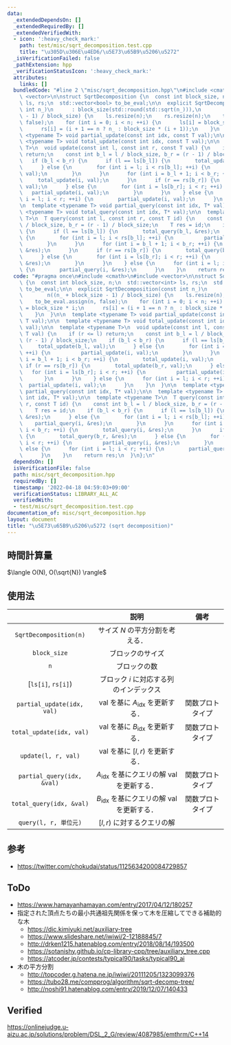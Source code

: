 ```yaml
---
data:
  _extendedDependsOn: []
  _extendedRequiredBy: []
  _extendedVerifiedWith:
  - icon: ':heavy_check_mark:'
    path: test/misc/sqrt_decomposition.test.cpp
    title: "\u305D\u306E\u4ED6/\u5E73\u65B9\u5206\u5272"
  _isVerificationFailed: false
  _pathExtension: hpp
  _verificationStatusIcon: ':heavy_check_mark:'
  attributes:
    links: []
  bundledCode: "#line 2 \"misc/sqrt_decomposition.hpp\"\n#include <cmath>\n#include\
    \ <vector>\n\nstruct SqrtDecomposition {\n  const int block_size, n;\n  std::vector<int>\
    \ ls, rs;\n  std::vector<bool> to_be_eval;\n\n  explicit SqrtDecomposition(const\
    \ int n_)\n      : block_size(std::round(std::sqrt(n_))),\n        n((n_ + block_size\
    \ - 1) / block_size) {\n    ls.resize(n);\n    rs.resize(n);\n    to_be_eval.assign(n,\
    \ false);\n    for (int i = 0; i < n; ++i) {\n      ls[i] = block_size * i;\n\
    \      rs[i] = (i + 1 == n ? n_ : block_size * (i + 1));\n    }\n  }\n\n  template\
    \ <typename T> void partial_update(const int idx, const T val);\n\n  template\
    \ <typename T> void total_update(const int idx, const T val);\n\n  template <typename\
    \ T>\n  void update(const int l, const int r, const T val) {\n    if (r <= l)\
    \ return;\n    const int b_l = l / block_size, b_r = (r - 1) / block_size;\n \
    \   if (b_l < b_r) {\n      if (l == ls[b_l]) {\n        total_update(b_l, val);\n\
    \      } else {\n        for (int i = l; i < rs[b_l]; ++i) {\n          partial_update(i,\
    \ val);\n        }\n      }\n      for (int i = b_l + 1; i < b_r; ++i) {\n   \
    \     total_update(i, val);\n      }\n      if (r == rs[b_r]) {\n        total_update(b_r,\
    \ val);\n      } else {\n        for (int i = ls[b_r]; i < r; ++i) {\n       \
    \   partial_update(i, val);\n        }\n      }\n    } else {\n      for (int\
    \ i = l; i < r; ++i) {\n        partial_update(i, val);\n      }\n    }\n  }\n\
    \n  template <typename T> void partial_query(const int idx, T* val);\n\n  template\
    \ <typename T> void total_query(const int idx, T* val);\n\n  template <typename\
    \ T>\n  T query(const int l, const int r, const T id) {\n    const int b_l = l\
    \ / block_size, b_r = (r - 1) / block_size;\n    T res = id;\n    if (b_l < b_r)\
    \ {\n      if (l == ls[b_l]) {\n        total_query(b_l, &res);\n      } else\
    \ {\n        for (int i = l; i < rs[b_l]; ++i) {\n          partial_query(i, &res);\n\
    \        }\n      }\n      for (int i = b_l + 1; i < b_r; ++i) {\n        total_query(i,\
    \ &res);\n      }\n      if (r == rs[b_r]) {\n        total_query(b_r, &res);\n\
    \      } else {\n        for (int i = ls[b_r]; i < r; ++i) {\n          partial_query(i,\
    \ &res);\n        }\n      }\n    } else {\n      for (int i = l; i < r; ++i)\
    \ {\n        partial_query(i, &res);\n      }\n    }\n    return res;\n  }\n};\n"
  code: "#pragma once\n#include <cmath>\n#include <vector>\n\nstruct SqrtDecomposition\
    \ {\n  const int block_size, n;\n  std::vector<int> ls, rs;\n  std::vector<bool>\
    \ to_be_eval;\n\n  explicit SqrtDecomposition(const int n_)\n      : block_size(std::round(std::sqrt(n_))),\n\
    \        n((n_ + block_size - 1) / block_size) {\n    ls.resize(n);\n    rs.resize(n);\n\
    \    to_be_eval.assign(n, false);\n    for (int i = 0; i < n; ++i) {\n      ls[i]\
    \ = block_size * i;\n      rs[i] = (i + 1 == n ? n_ : block_size * (i + 1));\n\
    \    }\n  }\n\n  template <typename T> void partial_update(const int idx, const\
    \ T val);\n\n  template <typename T> void total_update(const int idx, const T\
    \ val);\n\n  template <typename T>\n  void update(const int l, const int r, const\
    \ T val) {\n    if (r <= l) return;\n    const int b_l = l / block_size, b_r =\
    \ (r - 1) / block_size;\n    if (b_l < b_r) {\n      if (l == ls[b_l]) {\n   \
    \     total_update(b_l, val);\n      } else {\n        for (int i = l; i < rs[b_l];\
    \ ++i) {\n          partial_update(i, val);\n        }\n      }\n      for (int\
    \ i = b_l + 1; i < b_r; ++i) {\n        total_update(i, val);\n      }\n     \
    \ if (r == rs[b_r]) {\n        total_update(b_r, val);\n      } else {\n     \
    \   for (int i = ls[b_r]; i < r; ++i) {\n          partial_update(i, val);\n \
    \       }\n      }\n    } else {\n      for (int i = l; i < r; ++i) {\n      \
    \  partial_update(i, val);\n      }\n    }\n  }\n\n  template <typename T> void\
    \ partial_query(const int idx, T* val);\n\n  template <typename T> void total_query(const\
    \ int idx, T* val);\n\n  template <typename T>\n  T query(const int l, const int\
    \ r, const T id) {\n    const int b_l = l / block_size, b_r = (r - 1) / block_size;\n\
    \    T res = id;\n    if (b_l < b_r) {\n      if (l == ls[b_l]) {\n        total_query(b_l,\
    \ &res);\n      } else {\n        for (int i = l; i < rs[b_l]; ++i) {\n      \
    \    partial_query(i, &res);\n        }\n      }\n      for (int i = b_l + 1;\
    \ i < b_r; ++i) {\n        total_query(i, &res);\n      }\n      if (r == rs[b_r])\
    \ {\n        total_query(b_r, &res);\n      } else {\n        for (int i = ls[b_r];\
    \ i < r; ++i) {\n          partial_query(i, &res);\n        }\n      }\n    }\
    \ else {\n      for (int i = l; i < r; ++i) {\n        partial_query(i, &res);\n\
    \      }\n    }\n    return res;\n  }\n};\n"
  dependsOn: []
  isVerificationFile: false
  path: misc/sqrt_decomposition.hpp
  requiredBy: []
  timestamp: '2022-04-18 04:59:03+09:00'
  verificationStatus: LIBRARY_ALL_AC
  verifiedWith:
  - test/misc/sqrt_decomposition.test.cpp
documentation_of: misc/sqrt_decomposition.hpp
layout: document
title: "\u5E73\u65B9\u5206\u5272 (sqrt decomposition)"
---
```



## 時間計算量

$\langle O(N), O(\sqrt{N}) \rangle$


## 使用法

||説明|備考|
|:--:|:--:|:--:|
|`SqrtDecomposition(n)`|サイズ $N$ の平方分割を考える．||
|`block_size`|ブロックのサイズ||
|`n`|ブロックの数||
|[`ls[i]`, `rs[i]`)|ブロック $i$ に対応する列のインデックス||
|`partial_update(idx, val)`|$\mathrm{val}$ を基に $A_{\mathrm{idx}}$ を更新する．|関数プロトタイプ|
|`total_update(idx, val)`|$\mathrm{val}$ を基に $B_{\mathrm{idx}}$ を更新する．|関数プロトタイプ|
|`update(l, r, val)`|$\mathrm{val}$ を基に $\lbrack l, r)$ を更新する．||
|`partial_query(idx, &val)`|$A_{\mathrm{idx}}$ を基にクエリの解 $\mathrm{val}$ を更新する．|関数プロトタイプ|
|`total_query(idx, &val)`|$B_{\mathrm{idx}}$ を基にクエリの解 $\mathrm{val}$ を更新する．|関数プロトタイプ|
|`query(l, r, 単位元)`|$\lbrack l, r)$ に対するクエリの解||


## 参考

- https://twitter.com/chokudai/status/1125634200084729857


## ToDo

- https://www.hamayanhamayan.com/entry/2017/04/12/180257
- 指定された頂点たちの最小共通祖先関係を保って木を圧縮してできる補助的な木
  - https://dic.kimiyuki.net/auxiliary-tree
  - https://www.slideshare.net/iwiwi/2-12188845/7
  - http://drken1215.hatenablog.com/entry/2018/08/14/193500
  - https://sotanishy.github.io/cp-library-cpp/tree/auxiliary_tree.cpp
  - https://atcoder.jp/contests/typical90/tasks/typical90_ai
- 木の平方分割
  - http://topcoder.g.hatena.ne.jp/iwiwi/20111205/1323099376
  - https://tubo28.me/compprog/algorithm/sqrt-decomp-tree/
  - http://noshi91.hatenablog.com/entry/2019/12/07/140433


## Verified

https://onlinejudge.u-aizu.ac.jp/solutions/problem/DSL_2_G/review/4087985/emthrm/C++14
